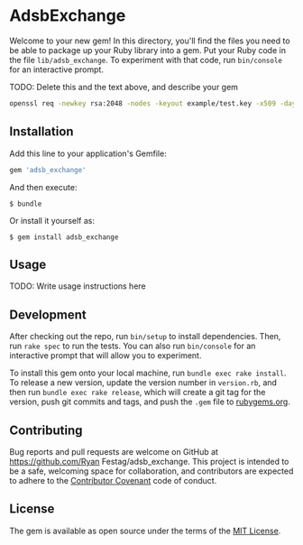 # AdsbExchange

Welcome to your new gem! In this directory, you'll find the files you need to be able to package up your Ruby library into a gem. Put your Ruby code in the file `lib/adsb_exchange`. To experiment with that code, run `bin/console` for an interactive prompt.

TODO: Delete this and the text above, and describe your gem

```bash
openssl req -newkey rsa:2048 -nodes -keyout example/test.key -x509 -days 365 -out example/test.crt
```

## Installation

Add this line to your application's Gemfile:

```ruby
gem 'adsb_exchange'
```

And then execute:

    $ bundle

Or install it yourself as:

    $ gem install adsb_exchange

## Usage

TODO: Write usage instructions here

## Development

After checking out the repo, run `bin/setup` to install dependencies. Then, run `rake spec` to run the tests. You can also run `bin/console` for an interactive prompt that will allow you to experiment.

To install this gem onto your local machine, run `bundle exec rake install`. To release a new version, update the version number in `version.rb`, and then run `bundle exec rake release`, which will create a git tag for the version, push git commits and tags, and push the `.gem` file to [rubygems.org](https://rubygems.org).

## Contributing

Bug reports and pull requests are welcome on GitHub at https://github.com/Ryan Festag/adsb_exchange. This project is intended to be a safe, welcoming space for collaboration, and contributors are expected to adhere to the [Contributor Covenant](http://contributor-covenant.org) code of conduct.


## License

The gem is available as open source under the terms of the [MIT License](http://opensource.org/licenses/MIT).

